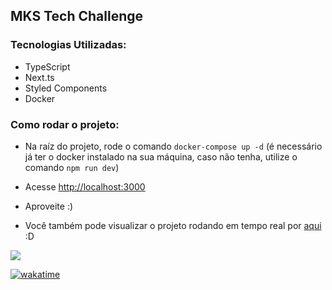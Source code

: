 ## MKS Tech Challenge

### Tecnologias Utilizadas:

- TypeScript
- Next.ts
- Styled Components
- Docker

### Como rodar o projeto:

- Na raíz do projeto, rode o comando `docker-compose up -d` (é necessário já ter o docker instalado na sua máquina, caso não tenha, utilize o comando `npm run dev`)
- Acesse [http://localhost:3000](http://localhost:3000)
- Aproveite :)

- Você também pode visualizar o projeto rodando em tempo real por [aqui](https://mks-tech-challenge.vercel.app) :D

<img src="https://wakatime.com/badge/user/ed96392e-eab2-4b0e-9bea-f977f905ab17/project/5e2d74e6-4596-4f8f-b998-c3a14981dd10.svg" />

[![wakatime](https://wakatime.com/badge/user/ed96392e-eab2-4b0e-9bea-f977f905ab17/project/5e2d74e6-4596-4f8f-b998-c3a14981dd10.svg)](https://wakatime.com/badge/user/ed96392e-eab2-4b0e-9bea-f977f905ab17/project/5e2d74e6-4596-4f8f-b998-c3a14981dd10)
